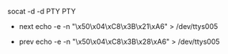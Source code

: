
socat -d -d PTY PTY

- next
echo -e -n "\x50\x04\xC8\x3B\x21\xA6" > /dev/ttys005


- prev
echo -e -n "\x50\x04\xC8\x3B\x28\xA6" > /dev/ttys005

